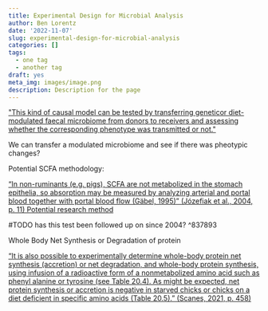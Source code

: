 ```yaml
---
title: Experimental Design for Microbial Analysis
author: Ben Lorentz
date: '2022-11-07'
slug: experimental-design-for-microbial-analysis
categories: []
tags:
  - one tag
  - another tag
draft: yes
meta_img: images/image.png
description: Description for the page
---
```


["This kind of causal model can be tested by transferring geneticor diet-modulated faecal microbiome from donors to receivers and assessing whether the corresponding phenotype was transmitted or not."](/citations/chenSystemBiologyPerspective2018/)

We can transfer a modulated microbiome and see if there was pheotypic changes?

Potential SCFA methodology:

[“In non-ruminants (e.g. pigs), SCFA are not metabolized in the stomach epithelia, so absorption may be measured by analyzing arterial and portal blood together with portal blood flow (Gäbel, 1995)” (Józefiak et al., 2004, p. 11) Potential research method](/citations/jozefiakCarbohydrateFermentationAvian2004/)

#TODO has this test been followed up on since 2004? ^837893

Whole Body Net Synthesis or Degradation of protein

[“It is also possible to experimentally determine whole-body protein net synthesis (accretion) or net degradation, and whole-body protein synthesis, using infusion of a radioactive form of a nonmetabolized amino acid such as phenyl alanine or tyrosine (see Table 20.4). As might be expected, net protein synthesis or accretion is negative in starved chicks or chicks on a diet deficient in specific amino acids (Table 20.5).” (Scanes, 2021, p. 458)](/citations/scanesProteinMetabolism2021/)